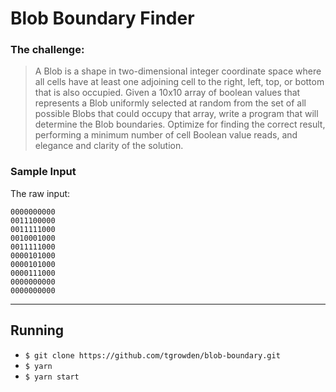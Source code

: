 # Blob Boundary Finder

### The challenge:

>A Blob is a shape in two-dimensional integer coordinate space where all cells have at least one adjoining cell to the right, left, top, or bottom that is also occupied. Given a 10x10 array of boolean values that represents a Blob uniformly selected at random from the set of all possible Blobs that could occupy that array, write a program that will determine the Blob boundaries. Optimize for finding the correct result, performing a minimum number of cell Boolean value reads, and elegance and clarity of the solution.

### Sample Input
The raw input:
```
0000000000
0011100000
0011111000
0010001000
0011111000
0000101000
0000101000
0000111000
0000000000
0000000000
```

---
## Running
* `$ git clone https://github.com/tgrowden/blob-boundary.git`
* `$ yarn`
* `$ yarn start`
